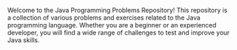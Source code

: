 Welcome to the Java Programming Problems Repository! This repository is a collection of various problems and exercises related to the Java programming language.
Whether you are a beginner or an experienced developer, you will find a wide range of challenges to test and improve your Java skills.
